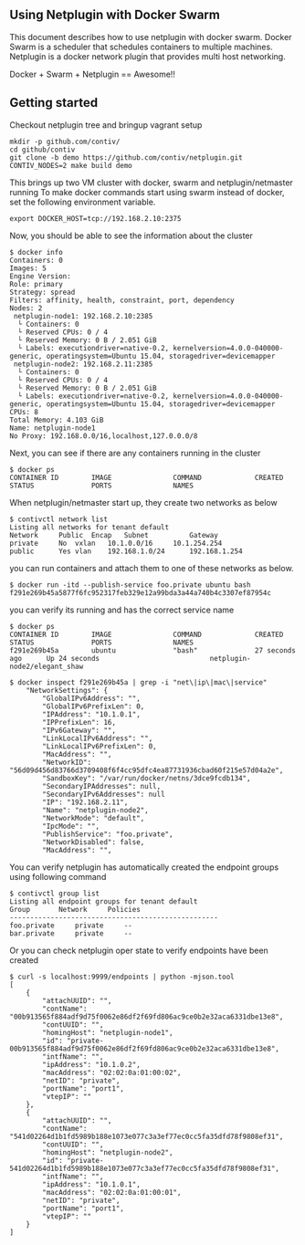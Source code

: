 ## Using Netplugin with Docker Swarm

This document describes how to use netplugin with docker swarm.
Docker Swarm is a scheduler that schedules containers to multiple machines. Netplugin is a docker network plugin that provides multi host networking.

Docker + Swarm + Netplugin == Awesome!!

## Getting started

Checkout netplugin tree and bringup vagrant setup
```
mkdir -p github.com/contiv/
cd github/contiv
git clone -b demo https://github.com/contiv/netplugin.git
CONTIV_NODES=2 make build demo
```
This brings up two VM cluster with docker, swarm and netplugin/netmaster running
To make docker commands start using swarm instead of docker, set the following environment variable.
```
export DOCKER_HOST=tcp://192.168.2.10:2375
```
Now, you should be able to see the information about the cluster
```
$ docker info
Containers: 0
Images: 5
Engine Version: 
Role: primary
Strategy: spread
Filters: affinity, health, constraint, port, dependency
Nodes: 2
 netplugin-node1: 192.168.2.10:2385
  └ Containers: 0
  └ Reserved CPUs: 0 / 4
  └ Reserved Memory: 0 B / 2.051 GiB
  └ Labels: executiondriver=native-0.2, kernelversion=4.0.0-040000-generic, operatingsystem=Ubuntu 15.04, storagedriver=devicemapper
 netplugin-node2: 192.168.2.11:2385
  └ Containers: 0
  └ Reserved CPUs: 0 / 4
  └ Reserved Memory: 0 B / 2.051 GiB
  └ Labels: executiondriver=native-0.2, kernelversion=4.0.0-040000-generic, operatingsystem=Ubuntu 15.04, storagedriver=devicemapper
CPUs: 8
Total Memory: 4.103 GiB
Name: netplugin-node1
No Proxy: 192.168.0.0/16,localhost,127.0.0.0/8
```

Next, you can see if there are any containers running in the cluster
```
$ docker ps
CONTAINER ID        IMAGE               COMMAND             CREATED             STATUS              PORTS               NAMES
```

When netplugin/netmaster start up, they create two networks as below
```
$ contivctl network list
Listing all networks for tenant default
Network		Public	Encap	Subnet			Gateway
private		No	vxlan	10.1.0.0/16		10.1.254.254
public		Yes	vlan	192.168.1.0/24		192.168.1.254
```

you can run containers and attach them to one of these networks as below.
```
$ docker run -itd --publish-service foo.private ubuntu bash
f291e269b45a5877f6fc952317feb329e12a99bda3a44a740b4c3307ef87954c
```

you can verify its running and has the correct service name

```
$ docker ps
CONTAINER ID        IMAGE               COMMAND             CREATED             STATUS              PORTS               NAMES
f291e269b45a        ubuntu              "bash"              27 seconds ago      Up 24 seconds                           netplugin-node2/elegant_shaw

$ docker inspect f291e269b45a | grep -i "net\|ip\|mac\|service"
    "NetworkSettings": {
        "GlobalIPv6Address": "",
        "GlobalIPv6PrefixLen": 0,
        "IPAddress": "10.1.0.1",
        "IPPrefixLen": 16,
        "IPv6Gateway": "",
        "LinkLocalIPv6Address": "",
        "LinkLocalIPv6PrefixLen": 0,
        "MacAddress": "",
        "NetworkID": "56d09d456d83766d3709408f6f4cc95dfc4ea87731936cbad60f215e57d04a2e",
        "SandboxKey": "/var/run/docker/netns/3dce9fcdb134",
        "SecondaryIPAddresses": null,
        "SecondaryIPv6Addresses": null
        "IP": "192.168.2.11",
        "Name": "netplugin-node2",
        "NetworkMode": "default",
        "IpcMode": "",
        "PublishService": "foo.private",
        "NetworkDisabled": false,
        "MacAddress": "",
```

You can verify netplugin has automatically created the endpoint groups using following command
```
$ contivctl group list
Listing all endpoint groups for tenant default
Group		Network		Policies
---------------------------------------------------
foo.private		private		--
bar.private		private		--
```

Or you can check netplugin oper state to verify endpoints have been created
```
$ curl -s localhost:9999/endpoints | python -mjson.tool
[
    {
        "attachUUID": "",
        "contName": "00b913565f884adf9d75f0062e86df2f69fd806ac9ce0b2e32aca6331dbe13e8",
        "contUUID": "",
        "homingHost": "netplugin-node1",
        "id": "private-00b913565f884adf9d75f0062e86df2f69fd806ac9ce0b2e32aca6331dbe13e8",
        "intfName": "",
        "ipAddress": "10.1.0.2",
        "macAddress": "02:02:0a:01:00:02",
        "netID": "private",
        "portName": "port1",
        "vtepIP": ""
    },
    {
        "attachUUID": "",
        "contName": "541d02264d1b1fd5989b188e1073e077c3a3ef77ec0cc5fa35dfd78f9808ef31",
        "contUUID": "",
        "homingHost": "netplugin-node2",
        "id": "private-541d02264d1b1fd5989b188e1073e077c3a3ef77ec0cc5fa35dfd78f9808ef31",
        "intfName": "",
        "ipAddress": "10.1.0.1",
        "macAddress": "02:02:0a:01:00:01",
        "netID": "private",
        "portName": "port1",
        "vtepIP": ""
    }
]
```
